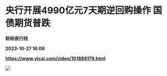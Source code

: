 # 央行开展4990亿元7天期逆回购操作 国债期货普跌
**财经夜行线**

**2023-10-27 16:06**

**https://www.yicai.com/video/101888179.html**

![](http://imgcdn.yicai.com/vms-new/2023/10/4af95b36-8c66-4d65-b633-14dbebe1b3c8_BVEo.jpg)